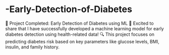 # -Early-Detection-of-Diabetes
🚀 Project Completed: Early Detection of Diabetes using ML 🦠  Excited to share that I have successfully developed a machine learning model for early diabetes detection using health-related data! 🔍 This project focuses on predicting diabetes risk based on key parameters like glucose levels, BMI, insulin, and family history.

